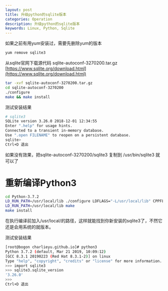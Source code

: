 ```yaml
---
layout: post
title: 升级python的sqlite版本
categories: Operation
description: 升级python的sqlite版本
keywords: Linux, Python, Sqlite
---
```


如果之前有用yum安装过，需要先删除yum的版本

```sh
yum remove sqlite3
```

从sqlite官网下载源代码 sqlite-autoconf-3270200.tar.gz [https://www.sqlite.org/download.html](https://www.sqlite.org/download.html)

```sh
tar -xvf sqlite-autoconf-3270200.tar.gz
cd sqlite-autoconf-3270200
./configure
make && make install
```

测试安装结果

```sh
# sqlite3
SQLite version 3.26.0 2018-12-01 12:34:55
Enter ".help" for usage hints.
Connected to a transient in-memory database.
Use ".open FILENAME" to reopen on a persistent database.
sqlite> 
Ctrl+D 退出
```

如果没有效果，把sqlite-autoconf-3270200/sqlite3 复制到 /usr/bin/sqlite3 就可以了

# 重新编译Python3

```sh
cd Python-3.7.2
LD_RUN_PATH=/usr/local/lib ./configure LDFLAGS="-L/usr/local/lib" CPPFLAGS="-I/usr/local/include"  
LD_RUN_PATH=/usr/local/lib make
make install
```

在执行编译前加入/usr/local/的路径，这样就能找到你新安装的sqlite3了，不然它还是会用系统的就版本。

测试安装结果

```sh
[root@bogon charlieyu.github.io]# python3
Python 3.7.2 (default, Mar 21 2019, 10:09:12) 
[GCC 8.3.1 20190223 (Red Hat 8.3.1-2)] on linux
Type "help", "copyright", "credits" or "license" for more information.
>>> import sqlite3
>>> sqlite3.sqlite_version
'3.26.0'
>>> 
Ctrl+D 退出
```
